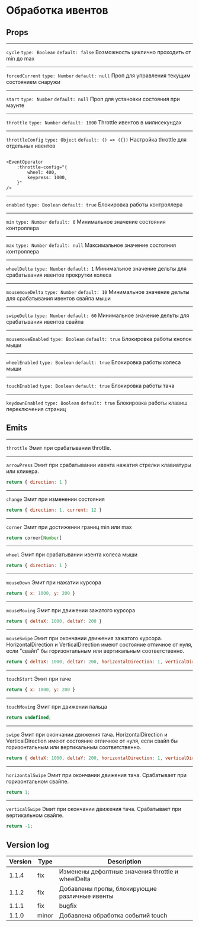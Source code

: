 # **Обработка ивентов**

## Props

___
`cycle` `type: Boolean` `default: false`
Возможность циклично проходить от min до max

___
`forcedCurrent` `type: Number` `default: null`
Проп для управления текущим состоянием снаружи

___
`start` `type: Number` `default: null`
Проп для установки состояния при маунте

___
`throttle` `type: Number` `default: 1000`
Throttle ивентов в милисекундах

___
`throttleConfig` `type: Object` `default: () => ({})`
Настройка throttle для отдельных ивентов

```vue

<EventOperator
    :throttle-config="{
        wheel: 400,
        keypress: 1000,
    }"
/>
```

___
`enabled` `type: Boolean` `default: true`
Блокировка работы контроллера

___
`min` `type: Number` `default: 0`
Минимальное значение состояния контроллера

___
`max` `type: Number` `default: null`
Максимальное значение состояния контроллера

___
`wheelDelta` `type: Number` `default: 1`
Минимальное значение дельты для срабатывания ивентов прокрутки колеса

___
`mousemoveDelta` `type: Number` `default: 10`
Минимальное значение дельты для срабатывания ивентов свайпа мыши

___
`swipeDelta` `type: Number` `default: 60`
Минимальное значение дельты для срабатывания ивентов свайпа

___
`mousemoveEnabled` `type: Boolean` `default: true`
Блокировка работы кнопок мыши

___
`wheelEnabled` `type: Boolean` `default: true`
Блокировка работы колеса мыши

___
`touchEnabled` `type: Boolean` `default: true`
Блокировка работы тача

___
`keydownEnabled` `type: Boolean` `default: true`
Блокировка работы клавиш переключения страниц

## Emits

___
`throttle`
Эмит при срабатывании throttle.

___
`arrowPress`
Эмит при срабатывании ивента нажатия стрелки клавиатуры или кликера.

```js
return { direction: 1 }
```

___
`change`
Эмит при изменении состояния

```js
return { direction: 1, current: 12 }
```

___
`corner`
Эмит при достижении границ min или max

```js
return corner[Number]
```

___
`wheel`
Эмит при срабатывании ивента колеса мыши

```js
return { direction: 1 }
```

___
`mouseDown`
Эмит при нажатии курсора

```js
return { x: 1000, y: 200 }
```

___
`mouseMoving`
Эмит при движении зажатого курсора

```js
return { deltaX: 1000, deltaY: 200 }
```

___
`mouseSwipe`
Эмит при окончании движения зажатого курсора. HorizontalDirection и VerticalDirection имеют состояние отличное от нуля,
если "свайп" бы горизонтальным или вертикальным соответственно.

```js
return { deltaX: 1000, deltaY: 200, horizontalDirection: 1, verticalDirection: 0 }
```

___
`touchStart`
Эмит при таче

```js
return { x: 1000, y: 200 }
```

___
`touchMoving`
Эмит при движении пальца

```js
return undefined;
```

___
`swipe`
Эмит при окончании движения тача. HorizontalDirection и VerticalDirection имеют состояние отличное от нуля, если свайп
бы горизонтальным или вертикальным соответственно.

```js
return { deltaX: 1000, deltaY: 200, horizontalDirection: 1, verticalDirection: 0 }
```

___
`horizontalSwipe`
Эмит при окончании движения тача. Срабатывает при горизонтальном свайпе.

```js
return 1;
```

___
`verticalSwipe`
Эмит при окончании движения тача. Срабатывает при вертикальном свайпе.

```js
return -1;
```

## Version log

| Version | Type  | Description                                       |
|---------|-------|---------------------------------------------------|
| 1.1.4   | fix   | Изменены дефолтные значения throttle и wheelDelta |
| 1.1.2   | fix   | Добавлены пропы, блокирующие различные ивенты     |
| 1.1.1   | fix   | bugfix                                            |
| 1.1.0   | minor | Добавлена обработка событий touch                 |
